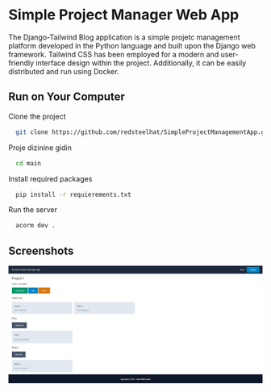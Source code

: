 ﻿
# Simple Project Manager Web App

The Django-Tailwind Blog application is a simple projetc management platform developed in the Python language and built upon the Django web framework. Tailwind CSS has been employed for a modern and user-friendly interface design within the project. Additionally, it can be easily distributed and run using Docker.




## Run on Your Computer

Clone the project

```bash
  git clone https://github.com/redsteelhat/SimpleProjectManagementApp.git
```

Proje dizinine gidin

```bash
  cd main
```

Install required packages

```bash
  pip install -r requierements.txt
```

Run the server

```bash
  acorm dev .
```

  
## Screenshots

![Application Screenshot](screenshots/Ekran%20görüntüsü%202024-03-15%20003306.png)

  
